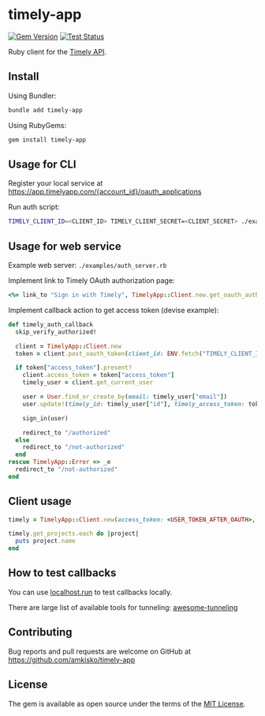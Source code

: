 # timely-app

[![Gem Version](https://badge.fury.io/rb/timely-app.svg)](https://badge.fury.io/rb/timely-app) [![Test Status](https://github.com/amkisko/timely-app/actions/workflows/test.yml/badge.svg)](https://github.com/amkisko/timely-app/actions/workflows/test.yml)

Ruby client for the [Timely API](https://dev.timelyapp.com).

## Install

Using Bundler:
```sh
bundle add timely-app
```

Using RubyGems:
```sh
gem install timely-app
```

## Usage for CLI

Register your local service at https://app.timelyapp.com/{account_id}/oauth_applications

Run auth script:

```sh
TIMELY_CLIENT_ID=<CLIENT_ID> TIMELY_CLIENT_SECRET=<CLIENT_SECRET> ./examples/auth_cli.rb
```

## Usage for web service

Example web server: `./examples/auth_server.rb`

Implement link to Timely OAuth authorization page:

```ruby
<%= link_to "Sign in with Timely", TimelyApp::Client.new.get_oauth_authorize_url(client_id: ENV.fetch("TIMELY_CLIENT_ID"), redirect_uri: ENV.fetch("TIMELY_REDIRECT_URI")) %>
```

Implement callback action to get access token (devise example):

```ruby
def timely_auth_callback
  skip_verify_authorized!

  client = TimelyApp::Client.new
  token = client.post_oauth_token(client_id: ENV.fetch("TIMELY_CLIENT_ID"), client_secret: ENV.fetch("TIMELY_CLIENT_SECRET"), code: params["code"], redirect_uri: ENV.fetch("TIMELY_REDIRECT_URI"), grant_type: "authorization_code")

  if token["access_token"].present?
    client.access_token = token["access_token"]
    timely_user = client.get_current_user

    user = User.find_or_create_by(email: timely_user["email"])
    user.update!(timely_id: timely_user["id"], timely_access_token: token["access_token"], timely_refresh_token: token["refresh_token"])

    sign_in(user)

    redirect_to "/authorized"
  else
    redirect_to "/not-authorized"
  end
rescue TimelyApp::Error => _e
  redirect_to "/not-authorized"
end
```

## Client usage

```ruby
timely = TimelyApp::Client.new(access_token: <USER_TOKEN_AFTER_OAUTH>, account_id: <ACCOUNT_ID>)

timely.get_projects.each do |project|
  puts project.name
end
```

## How to test callbacks

You can use [localhost.run](https://localhost.run/) to test callbacks locally.

There are large list of available tools for tunneling: [awesome-tunneling](https://github.com/anderspitman/awesome-tunneling)

## Contributing

Bug reports and pull requests are welcome on GitHub at https://github.com/amkisko/timely-app

## License

The gem is available as open source under the terms of the [MIT License](https://opensource.org/licenses/MIT).
